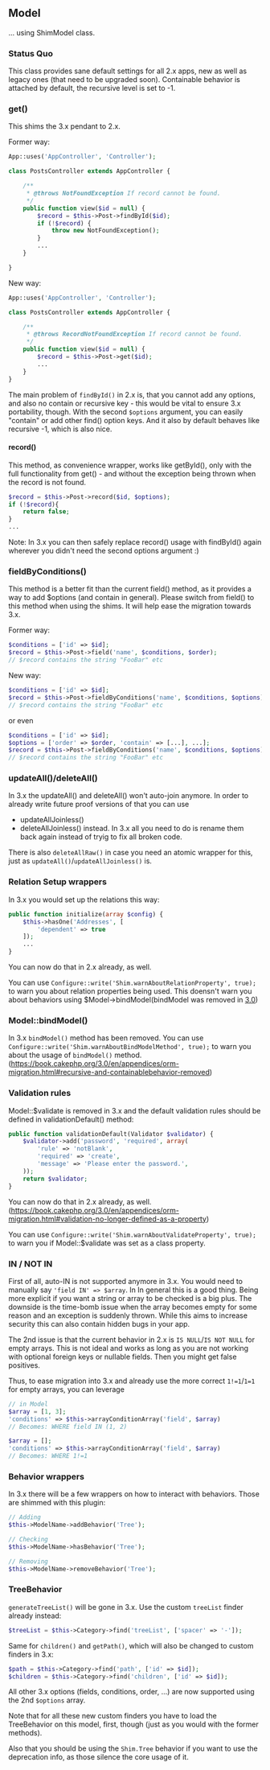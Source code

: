 ## Model
... using ShimModel class.

### Status Quo
This class provides sane default settings for all 2.x apps, new as well as legacy ones (that need to be upgraded soon).
Containable behavior is attached by default, the recursive level is set to -1.

### get()
This shims the 3.x pendant to 2.x.

Former way:
```php
App::uses('AppController', 'Controller');

class PostsController extends AppController {

	/**
	 * @throws NotFoundException If record cannot be found.
	 */
	public function view($id = null) {
		$record = $this->Post->findById($id);
		if (!$record) {
			throw new NotFoundException();
		}
		...
	}

}
```

New way:
```php
App::uses('AppController', 'Controller');

class PostsController extends AppController {

	/**
	 * @throws RecordNotFoundException If record cannot be found.
	 */
	public function view($id = null) {
		$record = $this->Post->get($id);
		...
	}
}
```

The main problem of `findById()` in 2.x is, that you cannot add any options, and also no
contain or recursive key - this would be vital to ensure 3.x portability, though.
With the second `$options` argument, you can easily "contain" or add other find() option keys.
And it also by default behaves like recursive -1, which is also nice.

#### record()
This method, as convenience wrapper, works like getById(), only with the full functionality from get() - and without the exception being thrown when
the record is not found.
```php
$record = $this->Post->record($id, $options);
if (!$record){
	return false;
}
...
```

Note: In 3.x you can then safely replace record() usage with findById() again wherever you didn't need the second options argument :)

### fieldByConditions()
This method is a better fit than the current field() method, as it provides a way to add $options (and contain in general).
Please switch from field() to this method when using the shims. It will help ease the migration towards 3.x.

Former way:
```php
$conditions = ['id' => $id];
$record = $this->Post->field('name', $conditions, $order);
// $record contains the string "FooBar" etc
```

New way:
```php
$conditions = ['id' => $id];
$record = $this->Post->fieldByConditions('name', $conditions, $options);
// $record contains the string "FooBar" etc
```
or even
```php
$conditions = ['id' => $id];
$options = ['order' => $order, 'contain' => [...], ...];
$record = $this->Post->fieldByConditions('name', $conditions, $options);
// $record contains the string "FooBar" etc
```

### updateAll()/deleteAll()
In 3.x the updateAll() and deleteAll() won't auto-join anymore. In order to already write future proof versions of that you can use
- updateAllJoinless()
- deleteAllJoinless()
instead.
In 3.x all you need to do is rename them back again instead of tryig to fix all broken code.

There is also `deleteAllRaw()` in case you need an atomic wrapper for this, just as `updateAll()`/`updateAllJoinless()` is.

### Relation Setup wrappers
In 3.x you would set up the relations this way:
```php
public function initialize(array $config) {
	$this->hasOne('Addresses', [
		'dependent' => true
	]);
	...
}
```
You can now do that in 2.x already, as well.

You can use `Configure::write('Shim.warnAboutRelationProperty', true);` to warn you about relation properties being used.
This doensn't warn you about behaviors using $Model->bindModel(bindModel was removed in [3.0](https://book.cakephp.org/3.0/en/appendices/orm-migration.html#recursive-and-containablebehavior-removed))

### Model::bindModel()
In 3.x `bindModel()` method has been removed.
You can use `Configure::write('Shim.warnAboutBindModelMethod', true);` to warn you 
about the usage of `bindModel()` method.
(https://book.cakephp.org/3.0/en/appendices/orm-migration.html#recursive-and-containablebehavior-removed)

### Validation rules
Model::$validate is removed in 3.x and the default validation rules should be 
defined in validationDefault() method:
```php
public function validationDefault(Validator $validator) {
	$validator->add('password', 'required', array(
		'rule' => 'notBlank',
		'required' => 'create',
		'message' => 'Please enter the password.',
	));
	return $validator;
}
```
You can now do that in 2.x already, as well. 
(https://book.cakephp.org/3.0/en/appendices/orm-migration.html#validation-no-longer-defined-as-a-property) 

You can use `Configure::write('Shim.warnAboutValidateProperty', true);` to warn you if
Model::$validate was set as a class property.

### IN / NOT IN
First of all, auto-IN is not supported anymore in 3.x.
You would need to manually say `'field IN' => $array`. In In general this is a good thing. Being more explicit
if you want a string or array to be checked is a big plus. The downside is the time-bomb issue when the array becomes
empty for some reason and an exception is suddenly thrown.
While this aims to increase security this can also contain hidden bugs in your app.

The 2nd issue is that the current behavior in 2.x is `IS NULL`/`IS NOT NULL` for empty arrays.
This is not ideal and works as long as you are not working with optional foreign keys or nullable fields.
Then you might get false positives.

Thus, to ease migration into 3.x and already use the more correct `1!=1`/`1=1` for empty arrays, you can leverage
```php
// in Model
$array = [1, 3];
'conditions' => $this->arrayConditionArray('field', $array)
// Becomes: WHERE field IN (1, 2)

$array = [];
'conditions' => $this->arrayConditionArray('field', $array)
// Becomes: WHERE 1!=1
```

### Behavior wrappers
In 3.x there will be a few wrappers on how to interact with behaviors. Those are shimmed with this plugin:

```php
// Adding
$this->ModelName->addBehavior('Tree');

// Checking
$this->ModelName->hasBehavior('Tree');

// Removing
$this->ModelName->removeBehavior('Tree');
```

### TreeBehavior
`generateTreeList()` will be gone in 3.x. Use the custom `treeList` finder already instead:
```php
$treeList = $this->Category->find('treeList', ['spacer' => '-']);
```

Same for `children()` and `getPath()`, which will also be changed to custom finders in 3.x:
```php
$path = $this->Category->find('path', ['id' => $id]);
$children = $this->Category->find('children', ['id' => $id]);
```

All other 3.x options (fields, conditions, order, ...) are now supported using the 2nd `$options` array.

Note that for all these new custom finders you have to load the TreeBehavior on this model, first, though (just as you would with the
former methods).

Also that you should be using the `Shim.Tree` behavior if you want to use the deprecation info, as those silence the core usage of it.
